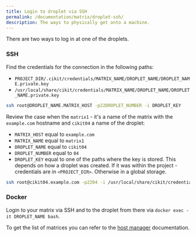 ```yaml
---
title: Login to droplet via SSH
permalink: /documentation/matrix/droplet-ssh/
description: The ways to physically get onto a machine.
---
```


There are two ways to log in at one of the droplets.

### SSH

Find the credentials for the connection in the following paths: 
- `PROJECT_DIR/.cikit/credentials/MATRIX_NAME/DROPLET_NAME/DROPLET_NAME.private.key`
- `/usr/local/share/cikit/credentials/MATRIX_NAME/DROPLET_NAME/DROPLET_NAME.private.key`

```bash
ssh root@DROPLET_NAME.MATRIX_HOST -p22DROPLET_NUMBER -i DROPLET_KEY
```

Review the case when the `matrix1` - it's a name of the matrix with the `example.com` hostname and `cikit04` a name of the droplet:

- `MATRIX_HOST` equal to `example.com`
- `MATRIX_NAME` equal to `matrix1`
- `DROPLET_NAME` equal to `cikit04`
- `DROPLET_NUMBER` equal to `04`
- `DROPLET_KEY` equal to one of the paths where the key is stored. This depends on how a droplet was created. If it was within the project - credentials are in `<PROJECT_DIR>`. Otherwise in a global storage.

```bash
ssh root@cikit04.example.com -p2204 -i /usr/local/share/cikit/credentials/matrix1/cikit04/cikit04.private.key
```

### Docker

Login to your matrix via SSH and to the droplet from there via `docker exec -it DROPLET_NAME bash`.

To get the list of matrices you can refer to the [host manager](../../hosts-manager) documentation.
